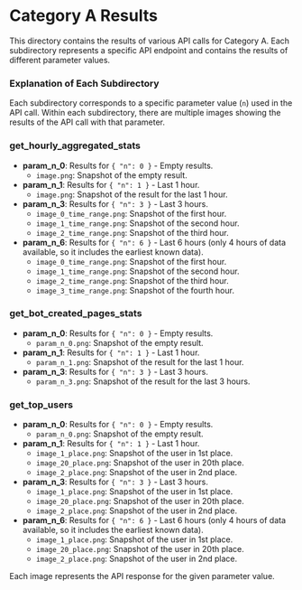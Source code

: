 # Category A Results

This directory contains the results of various API calls for Category A. Each subdirectory represents a specific API endpoint and contains the results of different parameter values.

### Explanation of Each Subdirectory

Each subdirectory corresponds to a specific parameter value (`n`) used in the API call. Within each subdirectory, there are multiple images showing the results of the API call with that parameter.

### get_hourly_aggregated_stats

- **param_n_0**: Results for `{ "n": 0 }` - Empty results.
  - `image.png`: Snapshot of the empty result.
- **param_n_1**: Results for `{ "n": 1 }` - Last 1 hour.
  - `image.png`: Snapshot of the result for the last 1 hour.
- **param_n_3**: Results for `{ "n": 3 }` - Last 3 hours.
  - `image_0_time_range.png`: Snapshot of the first hour.
  - `image_1_time_range.png`: Snapshot of the second hour.
  - `image_2_time_range.png`: Snapshot of the third hour.
- **param_n_6**: Results for `{ "n": 6 }` - Last 6 hours (only 4 hours of data available, so it includes the earliest known data).
  - `image_0_time_range.png`: Snapshot of the first hour.
  - `image_1_time_range.png`: Snapshot of the second hour.
  - `image_2_time_range.png`: Snapshot of the third hour.
  - `image_3_time_range.png`: Snapshot of the fourth hour.

### get_bot_created_pages_stats

- **param_n_0**: Results for `{ "n": 0 }` - Empty results.
  - `param_n_0.png`: Snapshot of the empty result.
- **param_n_1**: Results for `{ "n": 1 }` - Last 1 hour.
  - `param_n_1.png`: Snapshot of the result for the last 1 hour.
- **param_n_3**: Results for `{ "n": 3 }` - Last 3 hours.
  - `param_n_3.png`: Snapshot of the result for the last 3 hours.

### get_top_users

- **param_n_0**: Results for `{ "n": 0 }` - Empty results.
  - `param_n_0.png`: Snapshot of the empty result.
- **param_n_1**: Results for `{ "n": 1 }` - Last 1 hour.
  - `image_1_place.png`: Snapshot of the user in 1st place.
  - `image_20_place.png`: Snapshot of the user in 20th place.
  - `image_2_place.png`: Snapshot of the user in 2nd place.
- **param_n_3**: Results for `{ "n": 3 }` - Last 3 hours.
  - `image_1_place.png`: Snapshot of the user in 1st place.
  - `image_20_place.png`: Snapshot of the user in 20th place.
  - `image_2_place.png`: Snapshot of the user in 2nd place.
- **param_n_6**: Results for `{ "n": 6 }` - Last 6 hours (only 4 hours of data available, so it includes the earliest known data).
  - `image_1_place.png`: Snapshot of the user in 1st place.
  - `image_20_place.png`: Snapshot of the user in 20th place.
  - `image_2_place.png`: Snapshot of the user in 2nd place.

Each image represents the API response for the given parameter value.